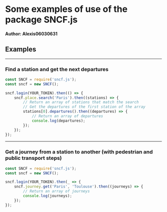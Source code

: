 # Some examples of use of the package SNCF.js

#### Author: Alexis06030631

## Examples

---

### Find a station and get the next departures

```js
const SNCF = require('sncf.js');
const sncf = new SNCF();

sncf.login(YOUR_TOKEN).then(() => {
    sncf.place.search('Paris').then((stations) => {
		// Return an array of stations that match the search
        // Get the departures of the first station of the array
        stations[0].departures().then((departures) => {
            // Return an array of departures
            console.log(departures);
        });
    });
});
```

---

### Get a journey from a station to another (with pedestrian and public transport steps)

```js
const SNCF = require('sncf.js');
const sncf = new SNCF();

sncf.login(YOUR_TOKEN).then(_ => {
    sncf.journey.get('Paris', 'Toulouse').then((journeys) => {
        // Return an array of journeys
        console.log(journeys);
    });
});
```
